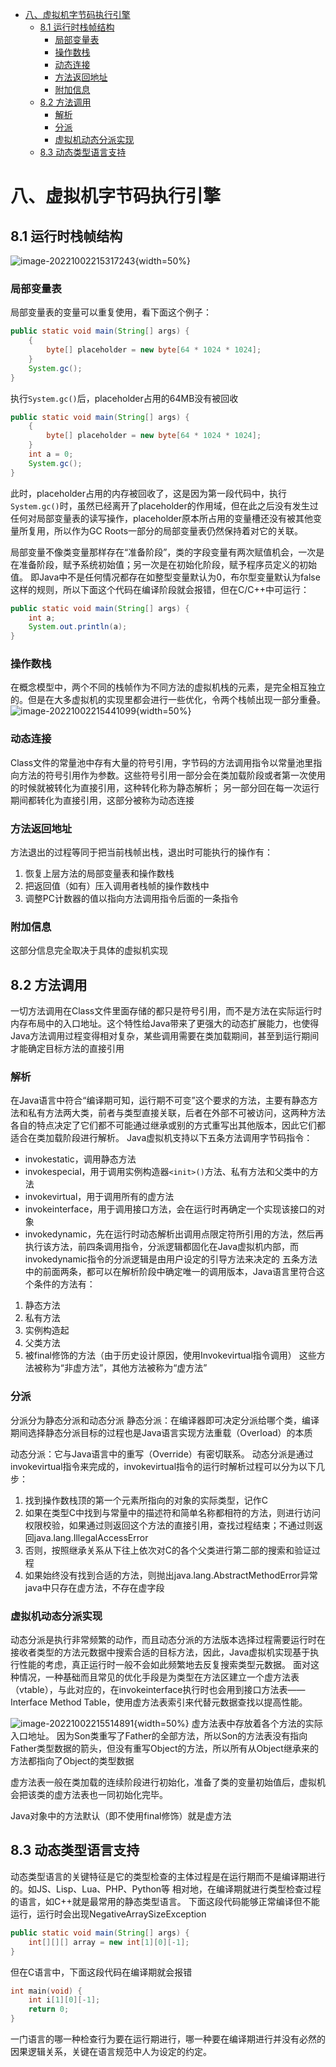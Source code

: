 <!-- START doctoc generated TOC please keep comment here to allow auto update -->
<!-- DON'T EDIT THIS SECTION, INSTEAD RE-RUN doctoc TO UPDATE -->

- [八、虚拟机字节码执行引擎](#%E5%85%AB%E8%99%9A%E6%8B%9F%E6%9C%BA%E5%AD%97%E8%8A%82%E7%A0%81%E6%89%A7%E8%A1%8C%E5%BC%95%E6%93%8E)
  - [8.1 运行时栈帧结构](#81-%E8%BF%90%E8%A1%8C%E6%97%B6%E6%A0%88%E5%B8%A7%E7%BB%93%E6%9E%84)
    - [局部变量表](#%E5%B1%80%E9%83%A8%E5%8F%98%E9%87%8F%E8%A1%A8)
    - [操作数栈](#%E6%93%8D%E4%BD%9C%E6%95%B0%E6%A0%88)
    - [动态连接](#%E5%8A%A8%E6%80%81%E8%BF%9E%E6%8E%A5)
    - [方法返回地址](#%E6%96%B9%E6%B3%95%E8%BF%94%E5%9B%9E%E5%9C%B0%E5%9D%80)
    - [附加信息](#%E9%99%84%E5%8A%A0%E4%BF%A1%E6%81%AF)
  - [8.2 方法调用](#82-%E6%96%B9%E6%B3%95%E8%B0%83%E7%94%A8)
    - [解析](#%E8%A7%A3%E6%9E%90)
    - [分派](#%E5%88%86%E6%B4%BE)
    - [虚拟机动态分派实现](#%E8%99%9A%E6%8B%9F%E6%9C%BA%E5%8A%A8%E6%80%81%E5%88%86%E6%B4%BE%E5%AE%9E%E7%8E%B0)
  - [8.3 动态类型语言支持](#83-%E5%8A%A8%E6%80%81%E7%B1%BB%E5%9E%8B%E8%AF%AD%E8%A8%80%E6%94%AF%E6%8C%81)

<!-- END doctoc generated TOC please keep comment here to allow auto update -->

# 八、虚拟机字节码执行引擎

## 8.1 运行时栈帧结构
![image-20221002215317243](./images/image-20221002215317243.png){width=50%}

### 局部变量表
局部变量表的变量可以重复使用，看下面这个例子：
```java
public static void main(String[] args) {
	{
		byte[] placeholder = new byte[64 * 1024 * 1024];
	}
	System.gc();
}
```
执行`System.gc()`后，placeholder占用的64MB没有被回收
```java
public static void main(String[] args) {
	{
		byte[] placeholder = new byte[64 * 1024 * 1024];
	}
	int a = 0;
	System.gc();
}
```
此时，placeholder占用的内存被回收了，这是因为第一段代码中，执行`System.gc()`时，虽然已经离开了placeholder的作用域，但在此之后没有发生过任何对局部变量表的读写操作，placeholder原本所占用的变量槽还没有被其他变量所复用，所以作为GC Roots一部分的局部变量表仍然保持着对它的关联。

局部变量不像类变量那样存在“准备阶段”，类的字段变量有两次赋值机会，一次是在准备阶段，赋予系统初始值；另一次是在初始化阶段，赋予程序员定义的初始值。
即Java中不是任何情况都存在如整型变量默认为0，布尔型变量默认为false这样的规则，所以下面这个代码在编译阶段就会报错，但在C/C++中可运行：
```java
public static void main(String[] args) {
	int a;
	System.out.println(a);
}
```

### 操作数栈
在概念模型中，两个不同的栈帧作为不同方法的虚拟机栈的元素，是完全相互独立的。但是在大多虚拟机的实现里都会进行一些优化，令两个栈帧出现一部分重叠。
![image-20221002215441099](./images/image-20221002215441099.png){width=50%}

### 动态连接
Class文件的常量池中存有大量的符号引用，字节码的方法调用指令以常量池里指向方法的符号引用作为参数。这些符号引用一部分会在类加载阶段或者第一次使用的时候就被转化为直接引用，这种转化称为静态解析；
另一部分回在每一次运行期间都转化为直接引用，这部分被称为动态连接

### 方法返回地址
方法退出的过程等同于把当前栈帧出栈，退出时可能执行的操作有：
1. 恢复上层方法的局部变量表和操作数栈
2. 把返回值（如有）压入调用者栈帧的操作数栈中
3. 调整PC计数器的值以指向方法调用指令后面的一条指令

### 附加信息
这部分信息完全取决于具体的虚拟机实现

## 8.2 方法调用
一切方法调用在Class文件里面存储的都只是符号引用，而不是方法在实际运行时内存布局中的入口地址。这个特性给Java带来了更强大的动态扩展能力，也使得Java方法调用过程变得相对复杂，某些调用需要在类加载期间，甚至到运行期间才能确定目标方法的直接引用

### 解析
在Java语言中符合“编译期可知，运行期不可变”这个要求的方法，主要有静态方法和私有方法两大类，前者与类型直接关联，后者在外部不可被访问，这两种方法各自的特点决定了它们都不可能通过继承或别的方式重写出其他版本，因此它们都适合在类加载阶段进行解析。
Java虚拟机支持以下五条方法调用字节码指令：
- invokestatic，调用静态方法
- invokespecial，用于调用实例构造器`<init>()`方法、私有方法和父类中的方法
- invokevirtual，用于调用所有的虚方法
- invokeinterface，用于调用接口方法，会在运行时再确定一个实现该接口的对象
- invokedynamic，先在运行时动态解析出调用点限定符所引用的方法，然后再执行该方法，前四条调用指令，分派逻辑都固化在Java虚拟机内部，而invokedynamic指令的分派逻辑是由用户设定的引导方法来决定的
五条方法中的前面两条，都可以在解析阶段中确定唯一的调用版本，Java语言里符合这个条件的方法有：
1. 静态方法
2. 私有方法
3. 实例构造起
4. 父类方法
5. 被final修饰的方法（由于历史设计原因，使用Invokevirtual指令调用）
这些方法被称为“非虚方法”，其他方法被称为“虚方法”

### 分派
分派分为静态分派和动态分派
静态分派：在编译器即可决定分派给哪个类，编译期间选择静态分派目标的过程也是Java语言实现方法重载（Overload）的本质

动态分派：它与Java语言中的重写（Override）有密切联系。
动态分派是通过invokevirtual指令来完成的，invokevirtual指令的运行时解析过程可以分为以下几步：
1. 找到操作数栈顶的第一个元素所指向的对象的实际类型，记作C
2. 如果在类型C中找到与常量中的描述符和简单名称都相符的方法，则进行访问权限校验，如果通过则返回这个方法的直接引用，查找过程结束；不通过则返回java.lang.IllegalAccessError
3. 否则，按照继承关系从下往上依次对C的各个父类进行第二部的搜索和验证过程
4. 如果始终没有找到合适的方法，则抛出java.lang.AbstractMethodError异常
java中只存在虚方法，不存在虚字段

### 虚拟机动态分派实现
动态分派是执行非常频繁的动作，而且动态分派的方法版本选择过程需要运行时在接收者类型的方法元数据中搜索合适的目标方法，因此，Java虚拟机实现基于执行性能的考虑，真正运行时一般不会如此频繁地去反复搜索类型元数据。
面对这种情况，一种基础而且常见的优化手段是为类型在方法区建立一个虚方法表（vtable），与此对应的，在invokeinterface执行时也会用到接口方法表——Interface Method Table，使用虚方法表索引来代替元数据查找以提高性能。

![image-20221002215514891](./images/image-20221002215514891.png){width=50%}
虚方法表中存放着各个方法的实际入口地址。
因为Son类重写了Father的全部方法，所以Son的方法表没有指向Father类型数据的箭头，但没有重写Object的方法，所以所有从Object继承来的方法都指向了Object的类型数据

虚方法表一般在类加载的连续阶段进行初始化，准备了类的变量初始值后，虚拟机会把该类的虚方法表也一同初始化完毕。

Java对象中的方法默认（即不使用final修饰）就是虚方法

## 8.3 动态类型语言支持
动态类型语言的关键特征是它的类型检查的主体过程是在运行期而不是编译期进行的。如JS、Lisp、Lua、PHP、Python等
相对地，在编译期就进行类型检查过程的语言，如C++就是最常用的静态类型语言。
下面这段代码能够正常编译但不能运行，运行时会出现NegativeArraySizeException
```java
public static void main(String[] args) {
	int[][][] array = new int[1][0][-1];
}
```
但在C语言中，下面这段代码在编译期就会报错
```c
int main(void) {
	int i[1][0][-1];
	return 0;
}
```
一门语言的哪一种检查行为要在运行期进行，哪一种要在编译期进行并没有必然的因果逻辑关系，关键在语言规范中人为设定的约定。

